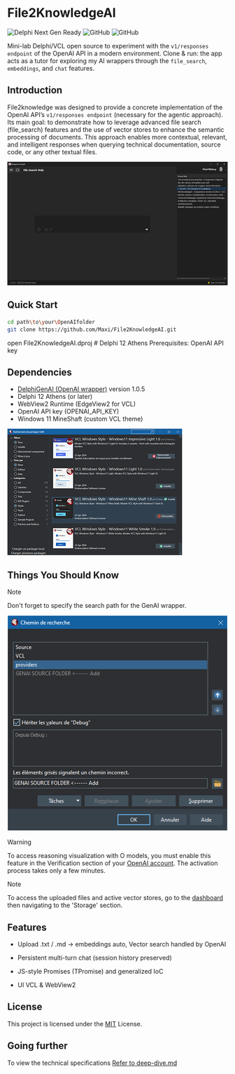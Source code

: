 # File2KnowledgeAI
![Delphi Next Gen Ready](https://img.shields.io/badge/Delphi--Next--Gen-ready-brightgreen)
![GitHub](https://img.shields.io/badge/IDE%20Version-Delphi%2012-yellow)
![GitHub](https://img.shields.io/badge/Updated%20on%20may%2027,%202025-blue)

Mini-lab Delphi/VCL open source to experiment with the `v1/responses endpoint` of the OpenAI API in a modern environment. 
Clone & run: the app acts as a tutor for exploring my AI wrappers through the `file_search`, `embeddings`, and `chat` features.

## Introduction

File2knowledge was designed to provide a concrete implementation of the OpenAI API’s `v1/responses endpoint` (necessary for the agentic approach).
Its main goal: to demonstrate how to leverage advanced file search (file_search) features and the use of vector stores to enhance the semantic processing of documents.
This approach enables more contextual, relevant, and intelligent responses when querying technical documentation, source code, or any other textual files.

![Preview](https://github.com/MaxiDonkey/file2knowledge/blob/main/Images/F2KAni.gif?raw=true "Preview")


## Quick Start

```bash
cd path\to\your\OpenAIfolder
git clone https://github.com/Maxi/File2KnowledgeAI.git
```
open File2KnowledgeAI.dproj     # Delphi 12 Athens
Prerequisites: OpenAI API key

## Dependencies
- [DelphiGenAI (OpenAI wrapper)](https://github.com/MaxiDonkey/DelphiGenAI) version 1.0.5
- Delphi 12 Athens (or later)
- WebView2 Runtime (EdgeView2 for VCL)
- OpenAI API key (OPENAI_API_KEY)
- Windows 11 MineShaft (custom VCL theme)

![Preview](https://github.com/MaxiDonkey/SynkFlowAI/blob/main/Images/themis.png?raw=true "Preview")

## Things You Should Know

>[!NOTE]
> Don't forget to specify the search path for the GenAI wrapper.

![Preview](https://github.com/MaxiDonkey/file2knowledge/blob/main/Images/Genai_path.png?raw=true "Preview")

>[!WARNING]
>To access reasoning visualization with O models, you must enable this feature in the Verification section of your [OpenAI account](https://platform.openai.com/settings/organization/general). The activation process takes only a few minutes.

>[!NOTE]
>To access the uploaded files and active vector stores, go to the [dashboard](https://platform.openai.com/logs) then navigating to the 'Storage' section.

## Features

- Upload .txt / .md → embeddings auto, Vector search handled by OpenAI

- Persistent multi-turn chat (session history preserved)

- JS-style Promises (TPromise<T>) and generalized IoC

- UI VCL & WebView2

## License

This project is licensed under the [MIT](https://choosealicense.com/licenses/mit/) License.

## Going further

To view the technical specifications [Refer to deep-dive.md](https://github.com/MaxiDonkey/file2knowledge/blob/main/deep-dive.md)
